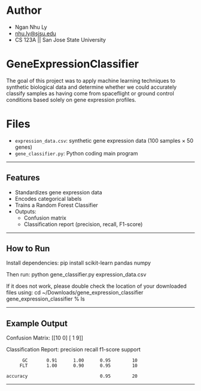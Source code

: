 # Author
- Ngan Nhu Ly
- nhu.ly@sjsu.edu
- CS 123A || San Jose State University

# GeneExpressionClassifier
The goal of this project was to apply machine learning techniques to synthetic biological data and determine whether we could accurately classify samples as having come from spaceflight or ground control conditions based solely on gene expression profiles.

# Files

- `expression_data.csv`: synthetic gene expression data (100 samples × 50 genes)
- `gene_classifier.py`: Python coding main program

---

## Features

- Standardizes gene expression data
- Encodes categorical labels
- Trains a Random Forest Classifier
- Outputs:
  + Confusion matrix
  + Classification report (precision, recall, F1-score)

---

## How to Run

Install dependencies:
pip install scikit-learn pandas numpy

Then run:
python gene_classifier.py expression_data.csv

If it does not work, please double check the location of your downloaded files using: 
cd ~/Downloads/gene_expression_classifier
gene_expression_classifier % ls

---

## Example Output

Confusion Matrix:
[[10  0]
 [ 1  9]]

Classification Report:
              precision    recall  f1-score   support

          GC       0.91      1.00      0.95        10
         FLT       1.00      0.90      0.95        10

    accuracy                           0.95        20

---
